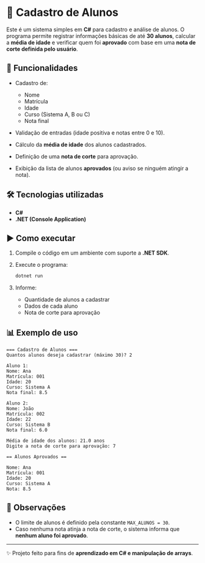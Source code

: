 # 📘 Cadastro de Alunos

Este é um sistema simples em **C#** para cadastro e análise de alunos.
O programa permite registrar informações básicas de até **30 alunos**, calcular a **média de idade** e verificar quem foi **aprovado** com base em uma **nota de corte definida pelo usuário**.

## 🚀 Funcionalidades

* Cadastro de:

  * Nome
  * Matrícula
  * Idade
  * Curso (Sistema A, B ou C)
  * Nota final
* Validação de entradas (idade positiva e notas entre 0 e 10).
* Cálculo da **média de idade** dos alunos cadastrados.
* Definição de uma **nota de corte** para aprovação.
* Exibição da lista de alunos **aprovados** (ou aviso se ninguém atingir a nota).

## 🛠️ Tecnologias utilizadas

* **C#**
* **.NET (Console Application)**

## ▶️ Como executar

1. Compile o código em um ambiente com suporte a **.NET SDK**.
2. Execute o programa:

   ```bash
   dotnet run
   ```
3. Informe:

   * Quantidade de alunos a cadastrar
   * Dados de cada aluno
   * Nota de corte para aprovação

## 📊 Exemplo de uso

```
=== Cadastro de Alunos ===
Quantos alunos deseja cadastrar (máximo 30)? 2

Aluno 1:
Nome: Ana
Matrícula: 001
Idade: 20
Curso: Sistema A
Nota final: 8.5

Aluno 2:
Nome: João
Matrícula: 002
Idade: 22
Curso: Sistema B
Nota final: 6.0

Média de idade dos alunos: 21.0 anos
Digite a nota de corte para aprovação: 7

== Alunos Aprovados ==

Nome: Ana
Matrícula: 001
Idade: 20
Curso: Sistema A
Nota: 8.5
```

## 📌 Observações

* O limite de alunos é definido pela constante `MAX_ALUNOS = 30`.
* Caso nenhuma nota atinja a nota de corte, o sistema informa que **nenhum aluno foi aprovado**.

---

✨ Projeto feito para fins de **aprendizado em C# e manipulação de arrays**.
